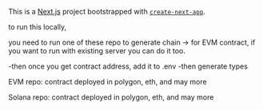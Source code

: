 This is a [Next.js](https://nextjs.org/) project bootstrapped with [`create-next-app`](https://github.com/vercel/next.js/tree/canary/packages/create-next-app).

to run this locally,

you need to run one of these repo to generate chain -> for EVM contract,
if you want to run with existing server you can do it too.

-then once you get contract address, add it to .env
-then generate types

EVM repo:
contract deployed in polygon, eth, and may more

Solana repo:
contract deployed in polygon, eth, and may more
